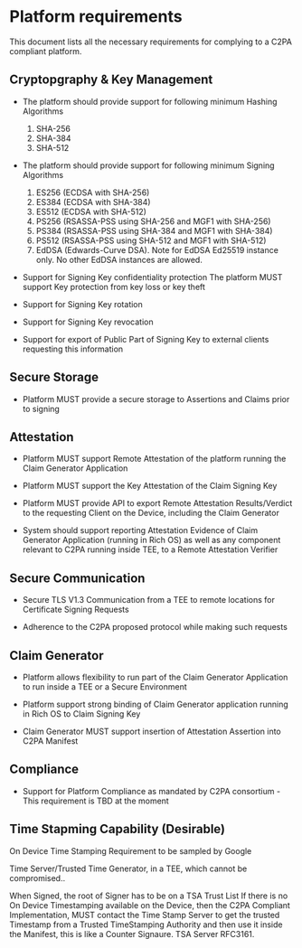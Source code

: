 # Platform requirements 

This document lists all the necessary requirements for complying to a C2PA compliant platform.

## Cryptopgraphy & Key Management

* The platform should provide support for following minimum Hashing Algorithms
  1. SHA-256
  2. SHA-384
  3. SHA-512

* The platform should provide support for following minimum Signing Algorithms
  1. ES256 (ECDSA with SHA-256)
  2. ES384 (ECDSA with SHA-384)
  3. ES512 (ECDSA with SHA-512)
  4. PS256 (RSASSA-PSS using SHA-256 and MGF1 with SHA-256)
  5. PS384 (RSASSA-PSS using SHA-384 and MGF1 with SHA-384)
  6. PS512 (RSASSA-PSS using SHA-512 and MGF1 with SHA-512)
  7. EdDSA (Edwards-Curve DSA).
  Note for EdDSA  Ed25519 instance only. No other EdDSA instances are allowed.

* Support for Signing Key confidentiality protection
The platform MUST support Key protection from key loss or key theft

* Support for Signing Key rotation

* Support for Signing Key revocation

* Support for export of Public Part of Signing Key to external clients requesting this information

## Secure Storage

* Platform MUST provide a secure storage to Assertions and Claims prior to signing

## Attestation

* Platform MUST support Remote Attestation of the platform running the Claim Generator Application

* Platform MUST support the Key Attestation of the Claim Signing Key

* Platform MUST provide API to export Remote Attestation Results/Verdict to the requesting Client on the Device, including the Claim Generator

* System should support reporting Attestation Evidence of Claim Generator Application (running in Rich OS) as well as any component relevant to C2PA running inside TEE, to a Remote Attestation Verifier

## Secure Communication

* Secure TLS V1.3 Communication from a TEE to remote locations for Certificate Signing Requests

* Adherence to the C2PA proposed protocol while making such requests

## Claim Generator

* Platform allows flexibility to run part of the Claim Generator Application to run inside a TEE or a Secure Environment

* Platform support strong binding of Claim Generator application running in Rich OS to Claim Signing Key

* Claim Generator MUST support insertion of Attestation Assertion into C2PA Manifest

## Compliance

* Support for Platform Compliance as mandated by C2PA consortium - This requirement is TBD at the moment

## Time Stapming Capability (Desirable)
On Device Time Stamping Requirement to be sampled by Google

Time Server/Trusted Time Generator, in a TEE, which cannot be compromised..

When Signed, the root of Signer has to be on a TSA Trust List
If there is no On Device Timestamping available on the Device, then the C2PA Compliant Implementation, MUST contact the Time Stamp Server to get the trusted Timestamp from a Trusted TimeStamping Authority and then use it inside the Manifest, this is like a Counter Signaure. TSA Server RFC3161.

